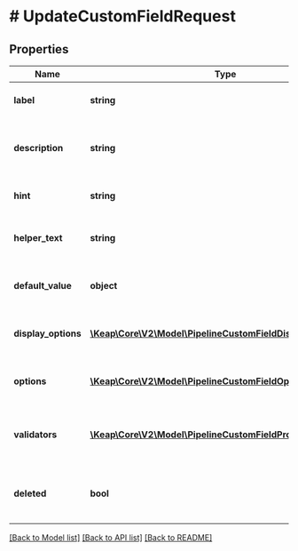# # UpdateCustomFieldRequest

## Properties

Name | Type | Description | Notes
------------ | ------------- | ------------- | -------------
**label** | **string** | The label of the custom field. |
**description** | **string** | The description of the custom field. |
**hint** | **string** | The hint for the custom field. |
**helper_text** | **string** | The helper text for the custom field. |
**default_value** | **object** | The default value of the custom field. |
**display_options** | [**\Keap\Core\V2\Model\PipelineCustomFieldDisplayOptions**](PipelineCustomFieldDisplayOptions.md) | The display options for the custom field. |
**options** | [**\Keap\Core\V2\Model\PipelineCustomFieldOptions**](PipelineCustomFieldOptions.md) | The options for the custom field. |
**validators** | [**\Keap\Core\V2\Model\PipelineCustomFieldPropertyValidator[]**](PipelineCustomFieldPropertyValidator.md) | The validators for the custom field. |
**deleted** | **bool** | Indicates whether the custom field is deleted. |

[[Back to Model list]](../../README.md#models) [[Back to API list]](../../README.md#endpoints) [[Back to README]](../../README.md)
